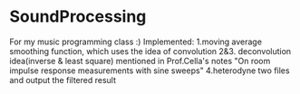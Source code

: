 # SoundProcessing
For my music programming class :)
Implemented:
1.moving average smoothing function, which uses the idea of convolution
2&3. deconvolution idea(inverse & least square) mentioned in Prof.Cella's notes "On room impulse response measurements with sine sweeps"
4.heterodyne two files and output the filtered result 
